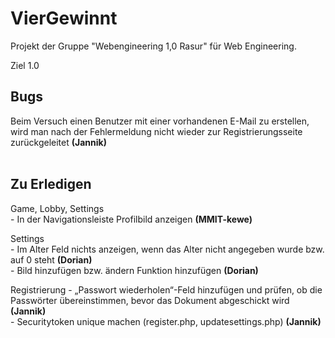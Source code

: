 # VierGewinnt

Projekt der Gruppe "Webengineering 1,0 Rasur" für Web Engineering.










Ziel 1.0


## Bugs

Beim Versuch einen Benutzer mit einer vorhandenen E-Mail zu erstellen, wird man nach der Fehlermeldung nicht wieder zur Registrierungsseite zurückgeleitet <b>(Jannik)</b> <br><br>

## Zu Erledigen
Game, Lobby, Settings <br>
	- In der Navigationsleiste Profilbild anzeigen <b>(MMIT-kewe)</b> <br>

Settings <br>
	- Im Alter Feld nichts anzeigen, wenn das Alter nicht angegeben wurde bzw. auf 0 steht <b>(Dorian)</b> <br>
	- Bild hinzufügen bzw. ändern Funktion hinzufügen <b>(Dorian)</b> <br>

Registrierung
	- „Passwort wiederholen“-Feld hinzufügen und prüfen, ob die Passwörter übereinstimmen, bevor das Dokument abgeschickt wird <b>(Jannik)</b> <br>
	- Securitytoken unique machen (register.php, updatesettings.php) <b>(Jannik)</b> <br> 
